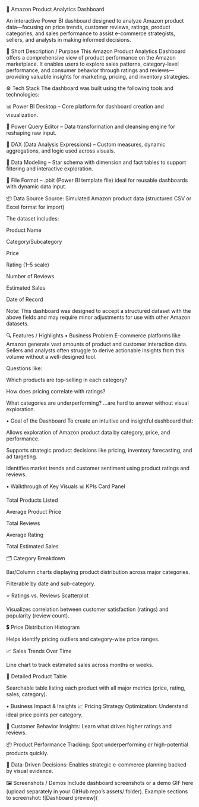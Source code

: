 🛒 Amazon Product Analytics Dashboard

An interactive Power BI dashboard designed to analyze Amazon product data—focusing on price trends, customer reviews, ratings, product categories, and sales performance to assist e-commerce strategists, sellers, and analysts in making informed decisions.

🎯 Short Description / Purpose
This Amazon Product Analytics Dashboard offers a comprehensive view of product performance on the Amazon marketplace. It enables users to explore sales patterns, category-level performance, and consumer behavior through ratings and reviews—providing valuable insights for marketing, pricing, and inventory strategies.

⚙️ Tech Stack
The dashboard was built using the following tools and technologies:

📊 Power BI Desktop – Core platform for dashboard creation and visualization.

📂 Power Query Editor – Data transformation and cleansing engine for reshaping raw input.

🧠 DAX (Data Analysis Expressions) – Custom measures, dynamic aggregations, and logic used across visuals.

📝 Data Modeling – Star schema with dimension and fact tables to support filtering and interactive exploration.

📁 File Format – .pbit (Power BI template file) ideal for reusable dashboards with dynamic data input.

📦 Data Source
Source: Simulated Amazon product data (structured CSV or Excel format for import)

The dataset includes:

Product Name

Category/Subcategory

Price

Rating (1–5 scale)

Number of Reviews

Estimated Sales

Date of Record

Note: This dashboard was designed to accept a structured dataset with the above fields and may require minor adjustments for use with other Amazon datasets.

🔍 Features / Highlights
• Business Problem
E-commerce platforms like Amazon generate vast amounts of product and customer interaction data. Sellers and analysts often struggle to derive actionable insights from this volume without a well-designed tool.

Questions like:

Which products are top-selling in each category?

How does pricing correlate with ratings?

What categories are underperforming?
...are hard to answer without visual exploration.

• Goal of the Dashboard
To create an intuitive and insightful dashboard that:

Allows exploration of Amazon product data by category, price, and performance.

Supports strategic product decisions like pricing, inventory forecasting, and ad targeting.

Identifies market trends and customer sentiment using product ratings and reviews.

• Walkthrough of Key Visuals
📊 KPIs Card Panel

Total Products Listed

Average Product Price

Total Reviews

Average Rating

Total Estimated Sales

🗂️ Category Breakdown

Bar/Column charts displaying product distribution across major categories.

Filterable by date and sub-category.

⭐ Ratings vs. Reviews Scatterplot

Visualizes correlation between customer satisfaction (ratings) and popularity (review count).

💲 Price Distribution Histogram

Helps identify pricing outliers and category-wise price ranges.

📈 Sales Trends Over Time

Line chart to track estimated sales across months or weeks.

🧾 Detailed Product Table

Searchable table listing each product with all major metrics (price, rating, sales, category).

• Business Impact & Insights
📈 Pricing Strategy Optimization: Understand ideal price points per category.

👥 Customer Behavior Insights: Learn what drives higher ratings and reviews.

📦 Product Performance Tracking: Spot underperforming or high-potential products quickly.

🧠 Data-Driven Decisions: Enables strategic e-commerce planning backed by visual evidence.

🖼️ Screenshots / Demos
Include dashboard screenshots or a demo GIF here (upload separately in your GitHub repo’s assets/ folder). Example sections to screenshot:
 ![Dashboard preview](
